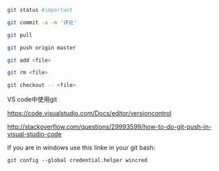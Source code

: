 ```bash
git status #important

git commit -a -m '评论'

git pull

git push origin master

git add <file>

git rm <file>

git checkout -- <file>

```

VS code中使用git

https://code.visualstudio.com/Docs/editor/versioncontrol

http://stackoverflow.com/questions/29993599/how-to-do-git-push-in-visual-studio-code

If you are in windows use this linke in your git bash:

```
git config --global credential.helper wincred
```